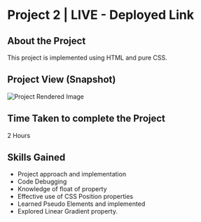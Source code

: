 # Project 2 | LIVE - Deployed Link

## About the Project
This project is implemented using HTML and pure CSS. 

## Project View (Snapshot)
![Project Rendered Image]()

## Time Taken to complete the Project
2 Hours

## Skills Gained
- Project approach and implementation
- Code Debugging
- Knowledge of float of property
- Effective use of CSS Position properties
- Learned Pseudo Elements and implemented
- Explored Linear Gradient property.


